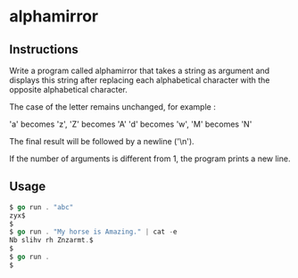 # alphamirror
## Instructions

Write a program called alphamirror that takes a string as argument and displays this string after replacing each alphabetical character with the opposite alphabetical character.

The case of the letter remains unchanged, for example :

'a' becomes 'z', 'Z' becomes 'A' 'd' becomes 'w', 'M' becomes 'N'

The final result will be followed by a newline ('\n').

If the number of arguments is different from 1, the program prints a new line.
## Usage
```go
$ go run . "abc"
zyx$
$
$ go run . "My horse is Amazing." | cat -e
Nb slihv rh Znzarmt.$
$
$ go run .
$
```
